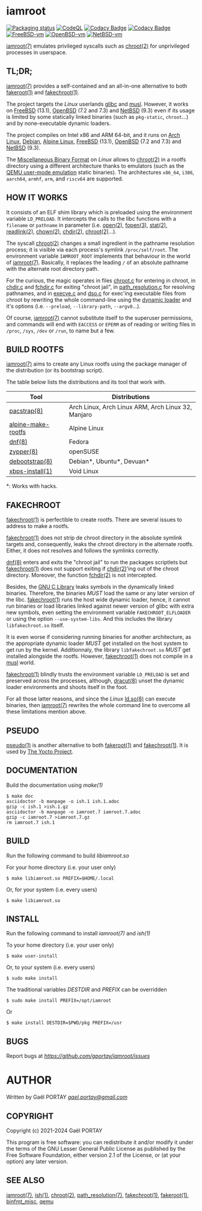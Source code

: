 # iamroot

[![Packaging status](https://repology.org/badge/vertical-allrepos/iamroot.svg)](https://repology.org/project/iamroot/versions)
[![CodeQL](https://github.com/gportay/iamroot/actions/workflows/codeql.yml/badge.svg)](https://github.com/gportay/iamroot/actions/workflows/codeql.yml)
[![Codacy Badge](https://api.codacy.com/project/badge/Grade/b167e3d1271545d2b6e1a416bcf3d00d)](https://app.codacy.com/gh/gportay/iamroot?utm_source=github.com&utm_medium=referral&utm_content=gportay/iamroot&utm_campaign=Badge_Grade_Settings)
[![Codacy Badge](https://app.codacy.com/project/badge/Coverage/db94176b5c354fe7bbdf93a194064140)](https://www.codacy.com/gh/gportay/iamroot/dashboard?utm_source=github.com&utm_medium=referral&utm_content=gportay/iamroot&utm_campaign=Badge_Coverage)
[![FreeBSD-vm](https://github.com/gportay/iamroot/actions/workflows/FreeBSD-vm.yml/badge.svg)](https://github.com/gportay/iamroot/actions/workflows/FreeBSD-vm.yml)
[![OpenBSD-vm](https://github.com/gportay/iamroot/actions/workflows/OpenBSD-vm.yml/badge.svg)](https://github.com/gportay/iamroot/actions/workflows/OpenBSD-vm.yml)
[![NetBSD-vm](https://github.com/gportay/iamroot/actions/workflows/NetBSD-vm.yml/badge.svg)](https://github.com/gportay/iamroot/actions/workflows/NetBSD-vm.yml)

[iamroot(7)] emulates privileged syscalls such as [chroot(2)] for unprivileged
processes in userspace.

## TL;DR;

[iamroot(7)] provides a self-contained and an all-in-one alternative to both
[fakeroot(1)] and [fakechroot(1)].

The project targets the *Linux* userlands [glibc] and [musl]. However, it works
on [FreeBSD] (13.1), [OpenBSD] (7.2 and 7.3) and [NetBSD] (9.3) even if its
usage is limited by some statically linked binaries (such as `pkg-static`,
`chroot`...) and by none-executable dynamic loaders.

The project compiles on Intel x86 and ARM 64-bit, and it runs on [Arch Linux],
[Debian], [Alpine Linux], [FreeBSD] (13.1), [OpenBSD] (7.2 and 7.3) and
[NetBSD] (9.3).

The [Miscellaneous Binary Format][binfmt_misc] on *Linux* allows to [chroot(2)]
in a rootfs directory using a different architecture thanks to emulators (such
as the [QEMU user-mode emulation][qemu] static binaries). The architectures
`x86_64`, `i386`, `aarch64`, `armhf`, `arm`, and `riscv64` are supported.

## HOW IT WORKS

It consists of an ELF shim library which is preloaded using the environment
variable `LD_PRELOAD`. It intercepts the calls to the libc functions with a
`filename` or `pathname` in parameter (i.e. [open(2)], [fopen(3)], [stat(2)],
[readlink(2)], [chown(2)], [chdir(2)], [chroot(2)]...).

The syscall [chroot(2)] changes a small ingredient in the pathname resolution
process; it is visible via each process's symlink `/proc/self/root`. The
environment variable `IAMROOT_ROOT` implements that behaviour in the world of
[iamroot(7)]. Basically, it replaces the leading `/` of an absolute pathname
with the alternate root directory path.

For the curious, the magic operates in files [chroot.c](chroot.c) for entering
in chroot, in [chdir.c](chdir.c) and [fchdir.c](fchdir.c) for exiting "chroot
jail", in [path_resolution.c](path_resolution.c) for resolving pathnames, and
in [execve.c](execve.c) and [dso.c](dso.c) for exec'ing executable files from
chroot by rewriting the whole command-line using the [dynamic loader][ld.so(8)] and it's options (i.e. `--preload`, `--library-path`, `--argv0`...).

Of course, [iamroot(7)] cannot substitute itself to the superuser permissions,
and commands will end with `EACCESS` or `EPERM` as of reading or writing files
in `/proc`, `/sys`, `/dev` or `/run`, to name but a few.

## BUILD ROOTFS

[iamroot(7)] aims to create any Linux rootfs using the package manager of the
distribution (or its bootstrap script).

The table below lists the distributions and its tool that work with.

| Tool                 | Distributions                                        |
| -------------------- | ---------------------------------------------------- |
| [pacstrap(8)]        | Arch Linux, Arch Linux ARM, Arch Linux 32, Manjaro   |
| [alpine-make-rootfs] | Alpine Linux                                         |
| [dnf(8)]             | Fedora                                               |
| [zypper(8)]          | openSUSE                                             |
| [debootstrap(8)]     | Debian\*, Ubuntu\*, Devuan\*                         |
| [xbps-install(1)]    | Void Linux                                           |

\*: Works with hacks.

## FAKECHROOT

[fakechroot(1)] is perfectible to create rootfs. There are several issues to address to make a rootfs.

[fakechroot(1)] does not strip de chroot directory in the absolute symlink targets and, consequently, leaks the chroot directory in the alternate rootfs. Either, it does not resolves and follows the symlinks correctly.

[dnf(8)] enters and exits the "chroot jail" to run the packages scriptlets but [fakechroot(1)] does not support exiting if [chdir(2)]'ing out of the chroot directory. Moreover, the function [fchdir(2)] is not intercepted.

Besides, the [GNU C Library][glibc] leaks symbols in the dynamically linked binaries. Therefore, the binaries *MUST* load the same or any later version of the libc. [fakechroot(1)] runs the host wide dynamic loader, hence, it cannot run binaries or load libraries linked against newer version of glibc with extra new symbols, even setting the environment variable `FAKECHROOT_ELFLOADER` or using the option `--use-system-libs`. And this includes the library `libfakechroot.so` itself.

It is even worse if considering running binaries for another architecture, as the appropriate dynamic loader *MUST* get installed on the host system to get run by the kernel. Additionnaly, the library `libfakechroot.so` *MUST* get installed alongside the rootfs. However, [fakechroot(1)] does not compile in a [musl] world.

[fakechroot(1)] blindly trusts the environment variable `LD_PRELOAD` is set and preserved across the processes, although, [dracut(8)] unset the dynamic loader environments and shoots itself in the foot.

For all those latter reasons, and since the *Linux* [ld.so(8)] can execute binaries, then [iamroot(7)] rewrites the whole command line to overcome all these limitations mention above.

## PSEUDO

[pseudo(1)] is another alternative to both [fakeroot(1)] and [fakechroot(1)]. It is used by [The Yocto Project]. 

## DOCUMENTATION

Build the documentation using *make(1)*

	$ make doc
	asciidoctor -b manpage -o ish.1 ish.1.adoc
	gzip -c ish.1 >ish.1.gz
	asciidoctor -b manpage -o iamroot.7 iamroot.7.adoc
	gzip -c iamroot.7 >iamroot.7.gz
	rm iamroot.7 ish.1

## BUILD

Run the following command to build *libiamroot.so*

For your home directory (i.e. your user only)

	$ make libiamroot.so PREFIX=$HOME/.local

Or, for your system (i.e. every users)

	$ make libiamroot.so

## INSTALL

Run the following command to install *iamroot(7)* and *ish(1)*

To your home directory (i.e. your user only)

	$ make user-install

Or, to your system (i.e. every users)

	$ sudo make install

The traditional variables *DESTDIR* and *PREFIX* can be overridden

	$ sudo make install PREFIX=/opt/iamroot

Or

	$ make install DESTDIR=$PWD/pkg PREFIX=/usr

## BUGS

Report bugs at *https://github.com/gportay/iamroot/issues*

# AUTHOR

Written by Gaël PORTAY *gael.portay@gmail.com*

## COPYRIGHT

Copyright (c) 2021-2024 Gaël PORTAY

This program is free software: you can redistribute it and/or modify it under
the terms of the GNU Lesser General Public License as published by the Free
Software Foundation, either version 2.1 of the License, or (at your option) any
later version.

## SEE ALSO

[iamroot(7)], [ish(1)], [chroot(2)], [path_resolution(7)], [fakechroot(1)],
[fakeroot(1)], [binfmt_misc], [qemu]

[Alpine Linux]: https://www.alpinelinux.org/
[Arch Linux]: https://archlinux.org/
[Debian]: https://www.debian.org/
[FreeBSD]: https://www.freebsd.org/
[NetBSD]: https://www.netbsd.org/
[OpenBSD]: https://www.openbsd.org/
[The Yocto Project]: https://www.yoctoproject.org/software-item/poky/
[alpine-make-rootfs]: https://github.com/alpinelinux/alpine-make-rootfs/blob/master/README.adoc
[binfmt_misc]: https://www.kernel.org/doc/html/latest/admin-guide/binfmt-misc.html
[chdir(2)]: https://linux.die.net/man/2/chdir
[chown(2)]: https://linux.die.net/man/2/chown
[chroot(2)]: https://linux.die.net/man/2/chroot
[debootstrap(8)]: https://linux.die.net/man/8/debootstrap
[dnf(8)]: https://dnf.readthedocs.io/en/latest/command_ref.html
[dracut(8)]: https://linux.die.net/man/8/dracut
[fakechroot(1)]: https://linux.die.net/man/1/fakechroot
[fakeroot(1)]: https://linux.die.net/man/1/fakeroot-sysv
[fchdir(2)]: https://linux.die.net/man/2/fchdir
[fopen(3)]: https://linux.die.net/man/3/fopen
[glibc]: https://www.gnu.org/software/libc/
[iamroot(7)]: iamroot.7.adoc
[ish(1)]: ish.1.adoc
[ld.so(8)]: https://linux.die.net/man/8/ld.so
[musl]: https://www.musl-libc.org/
[open(2)]: https://linux.die.net/man/2/open
[pacstrap(8)]: https://man.archlinux.org/man/pacstrap.8
[path_resolution(7)]: https://linux.die.net/man/7/path_resolution
[pseudo(1)]: https://git.yoctoproject.org/pseudo
[qemu]: https://www.qemu.org/
[readlink(2)]: https://linux.die.net/man/2/readlink
[stat(2)]: https://linux.die.net/man/2/stat
[xbps-install(1)]: https://man.voidlinux.org/xbps-install.1
[zypper(8)]: https://en.opensuse.org/SDB:Zypper_manual_(plain)
